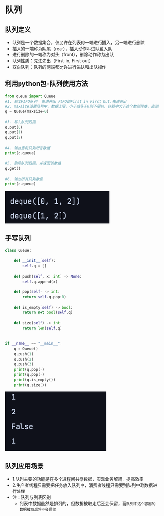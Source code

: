 # 队列

## 队列定义

- 队列是一个数据集合，仅允许在列表的一端进行插入，另一端进行删除
- 插入的一端称为队尾（rear），插入动作叫进队或入队
- 进行删除的一端称为对头（front），删除动作称为出队
- 队列性质：先进先出（First-in, First-out）
- 双向队列：队列的两端都允许进行进队和出队操作

## 利用python包-队列使用方法

```python
from queue import Queue
#1. 基本FIFO队列  先进先出 FIFO即First in First Out,先进先出
#2. maxsize设置队列中，数据上限，小于或等于0则不限制，容器中大于这个数则阻塞，直到队列中的数据被消掉
q = Queue(maxsize=0)

#3. 写入队列数据
q.put(0)
q.put(1)
q.put(2)

#4. 输出当前队列所有数据
print(q.queue)

#5. 删除队列数据，并返回该数据
q.get()

#6. 输也所有队列数据
print(q.queue)
```

![image-20220718144308879](../images/%E9%98%9F%E5%88%97.assets/image-20220718144308879.png)

## 手写队列

```python
class Queue:

    def __init__(self):
        self.q = []

    def push(self, x: int) -> None:
        self.q.append(x)

    def pop(self) -> int:
        return self.q.pop(0)

    def is_empty(self) -> bool:
        return not bool(self.q)

    def size(self) -> int:
        return len(self.q)


if __name__ == "__main__":
    q = Queue()
    q.push(1)
    q.push(2)
    q.push(3)
    print(q.pop())
    print(q.pop())
    print(q.is_empty())
    print(q.size())
```

![image-20220718144320641](../images/%E9%98%9F%E5%88%97.assets/image-20220718144320641.png)

## 队列应用场景

- 1.队列主要的功能是在多个进程间共享数据，实现业务解耦，提高效率
- 2.生产者线程只需要把任务放入队列中，消费者线程只需要到队列中取数据进行处理
- 注：队列与列表区别
  - 列表中数据虽然是排列的，但数据被取走后还会保留，而`队列中这个容器的数据被取后将不会保留`